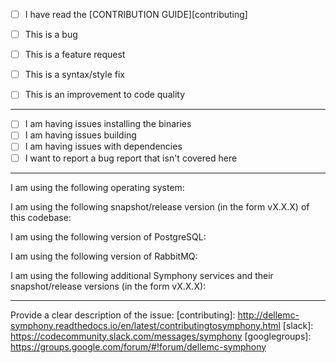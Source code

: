 <!--
This section will not appear in the preview.

If you find an issue related to implementation rather
than configuration, consider creating a pull request with a failing test
that exercises the functionality in question.

Direct any questions to our [#symphony][slack] channel or [Google Groups][googlegroups]

Mark an [X] and fill in all items that relate to your issue and environment:

-->

- [ ] I have read the [CONTRIBUTION GUIDE][contributing]

- [ ] This is a bug
- [ ] This is a feature request
- [ ] This is a syntax/style fix
- [ ] This is an improvement to code quality

---

- [ ] I am having issues installing the binaries
- [ ] I am having issues building
- [ ] I am having issues with dependencies
- [ ] I want to report a bug report that isn't covered here

---

I am using the following operating system:

I am using the following snapshot/release version (in the form vX.X.X) of this codebase:

I am using the following version of PostgreSQL:

I am using the following version of RabbitMQ:

I am using the following additional Symphony services and their snapshot/release versions
(in the form vX.X.X):

---

Provide a clear description of the issue:
[contributing]: http://dellemc-symphony.readthedocs.io/en/latest/contributingtosymphony.html
[slack]: https://codecommunity.slack.com/messages/symphony
[googlegroups]: https://groups.google.com/forum/#!forum/dellemc-symphony
